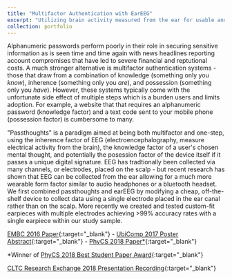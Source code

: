 ```yaml
---
title: "Multifactor Authentication with EarEEG"
excerpt: "Utilizing brain activity measured from the ear for usable and secure authentication.<br/><img src='/images/projects_eareegauth.png'>"
collection: portfolio
---
```


Alphanumeric passwords perform poorly in their role in securing sensitive information as is seen time and time again with news headlines reporting account compromises that have led to severe financial and reptutional costs. A much stronger alternative is multifactor authentication systems - those that draw from a combination of knowledge (something only you _know_), inherence (something only you _are_), and possession (something only you _have_). However, these systems typically come with the unfortunate side effect of multiple steps which is a burden users and limits adoption. For example, a website that that requires an alphanumeric password (knowledge factor) and a text code sent to your mobile phone (possession factor) is cumbersome to many.

"Passthoughts" is a paradigm aimed at being both multifactor and one-step, using the inherence factor of EEG (electroencephalography, measure electrical activity from the brain), the knowledge factor of a user's chosen mental thought, and potentially the posession factor of the device itself if it passes a unique digital signature. EEG has tradtionally been collected via many channels, or electrodes, placed on the scalp - but recent research has shown that EEG can be collected from the ear allowing for a much more wearable form factor similar to audio headphones or a bluetooth headset. We first combined passthoughts and earEEG by modifying a cheap, off-the-shelf device to collect data using a single electrode placed in the ear canal rather than on the scalp. More recently we created and tested custom-fit earpieces with multiple electrodes achieving >99% accuracy rates with a single earpiece within our study sample.

[EMBC 2016 Paper](/files/Curran_EMBC2016.pdf){:target="_blank"} - [UbiComp 2017 Poster Abstract](/files/Curran_UbiComp2017.pdf){:target="_blank"} - [PhyCS 2018 Paper*](/files/Curran_PhyCS2018.pdf){:target="_blank"}

*Winner of [PhyCS 2018 Best Student Paper Award](http://www.neurophycs.org/PreviousAwards.aspx){:target="_blank"}

[CLTC Research Exchange 2018 Presentation Recording](https://www.youtube.com/watch?v=ie4d1Yy0mdU){:target="_blank"}